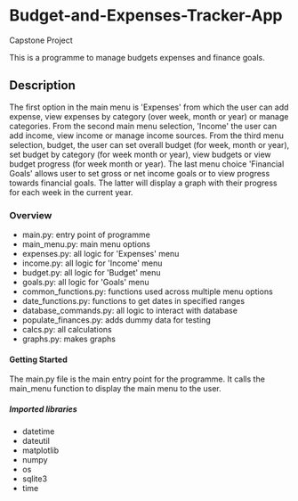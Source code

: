 # Budget-and-Expenses-Tracker-App
Capstone Project

This is a programme to manage budgets expenses and finance goals.

## Description

The first option in the main menu is 'Expenses' from which the user can
add expense, view expenses by category (over week, month or year) or
manage categories.  From the second main menu selection, 'Income' the
user can add income, view income or manage income sources.  From the
third menu selection, budget, the user can set overall budget (for
week, month or year), set budget by category (for week month or year),
view budgets or view budget progress (for week month or year). The last
menu choice 'Financial Goals' allows user to set gross or net income
goals or to view progress towards financial goals.  The latter will
display a graph with their progress for each week in the current year.

### Overview

* main.py: entry point of programme
* main_menu.py: main menu options
* expenses.py: all logic for 'Expenses' menu
* income.py: all logic for 'Income' menu
* budget.py: all logic for 'Budget' menu
* goals.py: all logic for 'Goals' menu
* common_functions.py: functions used across multiple menu options
* date_functions.py: functions to get dates in specified ranges
* database_commands.py: all logic to interact with database
* populate_finances.py: adds dummy data for testing
* calcs.py: all calculations
* graphs.py: makes graphs

#### Getting Started

The main.py file is the main entry point for the programme. It calls
the main_menu function to display the main menu to the user.

##### Imported libraries

* datetime
* dateutil
* matplotlib
* numpy
* os
* sqlite3
* time
